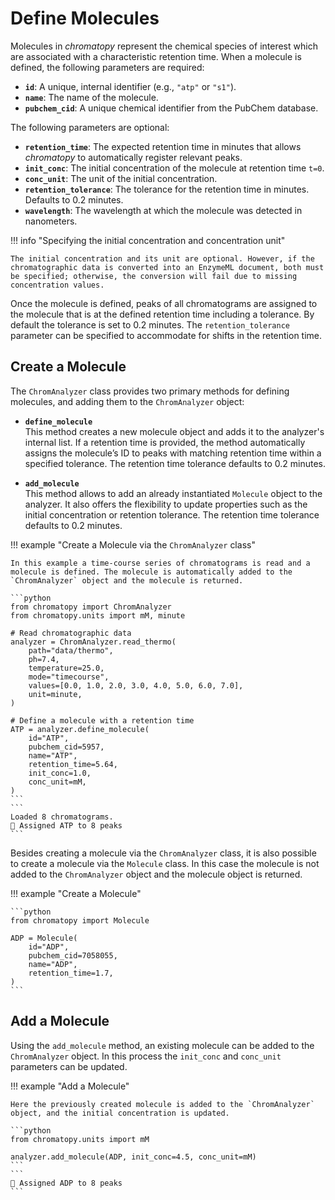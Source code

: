 # Define Molecules

Molecules in *chromatopy* represent the chemical species of interest which are associated with a characteristic retention time. When a molecule is defined, the following parameters are required:

- **`id`**: A unique, internal identifier (e.g., `"atp"` or `"s1"`).
- **`name`**: The name of the molecule.
- **`pubchem_cid`**: A unique chemical identifier from the PubChem database.

The following parameters are optional:  

- **`retention_time`**: The expected retention time in minutes that allows *chromatopy* to automatically register relevant peaks.
- **`init_conc`**: The initial concentration of the molecule at retention time `t=0`.
- **`conc_unit`**: The unit of the initial concentration.
- **`retention_tolerance`**: The tolerance for the retention time in minutes. Defaults to 0.2 minutes.
- **`wavelength`**: The wavelength at which the molecule was detected in nanometers.

!!! info "Specifying the initial concentration and concentration unit"

    The initial concentration and its unit are optional. However, if the chromatographic data is converted into an EnzymeML document, both must be specified; otherwise, the conversion will fail due to missing concentration values.


Once the molecule is defined, peaks of all chromatograms are assigned to the molecule that is at the defined retention time including a tolerance. By default the tolerance is set to 0.2 minutes. The `retention_tolerance` parameter can be specified to accommodate for shifts in the retention time.

## Create a Molecule

The `ChromAnalyzer` class provides two primary methods for defining molecules, and adding them to the `ChromAnalyzer` object:

- **`define_molecule`**  
  This method creates a new molecule object and adds it to the analyzer's internal list. If a retention time is provided, the method automatically assigns the molecule’s ID to peaks with matching retention time within a specified tolerance. The retention time tolerance defaults to 0.2 minutes.

- **`add_molecule`**  
  This method allows to add an already instantiated `Molecule` object to the analyzer. It also offers the flexibility to update properties such as the initial concentration or retention tolerance. The retention time tolerance defaults to 0.2 minutes.

!!! example "Create a Molecule via the `ChromAnalyzer` class"

    In this example a time-course series of chromatograms is read and a molecule is defined. The molecule is automatically added to the `ChromAnalyzer` object and the molecule is returned.

    ```python
    from chromatopy import ChromAnalyzer
    from chromatopy.units import mM, minute

    # Read chromatographic data
    analyzer = ChromAnalyzer.read_thermo(
        path="data/thermo",
        ph=7.4,
        temperature=25.0,
        mode="timecourse",
        values=[0.0, 1.0, 2.0, 3.0, 4.0, 5.0, 6.0, 7.0],
        unit=minute,
    )

    # Define a molecule with a retention time
    ATP = analyzer.define_molecule(
        id="ATP",
        pubchem_cid=5957,
        name="ATP",
        retention_time=5.64,
        init_conc=1.0,
        conc_unit=mM,
    )
    ```
    ```
    Loaded 8 chromatograms.
    🎯 Assigned ATP to 8 peaks
    ```

Besides creating a molecule via the `ChromAnalyzer` class, it is also possible to create a molecule via the `Molecule` class. In this case the molecule is not added to the `ChromAnalyzer` object and the molecule object is returned.

!!! example "Create a Molecule"

    ```python
    from chromatopy import Molecule

    ADP = Molecule(
        id="ADP",
        pubchem_cid=7058055,
        name="ADP",
        retention_time=1.7,
    )
    ```

## Add a Molecule

Using the `add_molecule` method, an existing molecule can be added to the `ChromAnalyzer` object. In this process the `init_conc` and `conc_unit` parameters can be updated.

!!! example "Add a Molecule"

    Here the previously created molecule is added to the `ChromAnalyzer` object, and the initial concentration is updated.

    ```python
    from chromatopy.units import mM

    analyzer.add_molecule(ADP, init_conc=4.5, conc_unit=mM)
    ```
    ```
    🎯 Assigned ADP to 8 peaks
    ```